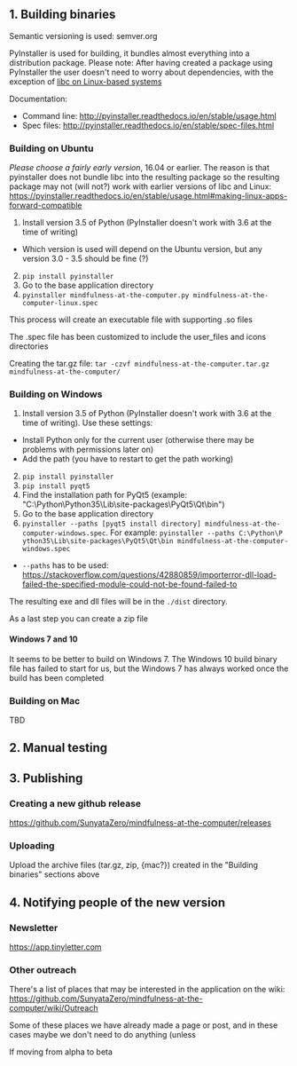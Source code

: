 


## 1. Building binaries

Semantic versioning is used: semver.org

PyInstaller is used for building, it bundles almost everything into a distribution package. Please note: After having created a package using PyInstaller the user doesn't need to worry about dependencies, with the exception of [libc on Linux-based systems](https://pyinstaller.readthedocs.io/en/stable/usage.html#making-linux-apps-forward-compatible)

Documentation:
* Command line: http://pyinstaller.readthedocs.io/en/stable/usage.html
* Spec files: http://pyinstaller.readthedocs.io/en/stable/spec-files.html


### Building on Ubuntu

*Please choose a fairly early version*, 16.04 or earlier. The reason is that pyinstaller does not bundle libc into the resulting package so the resulting package may not (will not?) work with earlier versions of libc and Linux:
https://pyinstaller.readthedocs.io/en/stable/usage.html#making-linux-apps-forward-compatible

1. Install version 3.5 of Python (PyInstaller doesn't work with 3.6 at the time of writing)
  * Which version is used will depend on the Ubuntu version, but any version 3.0 - 3.5 should be fine (?)
2. `pip install pyinstaller`
3. Go to the base application directory
4. `pyinstaller mindfulness-at-the-computer.py mindfulness-at-the-computer-linux.spec`

This process will create an executable file with supporting .so files

The .spec file has been customized to include the user_files and icons directories

Creating the tar.gz file: `tar -czvf mindfulness-at-the-computer.tar.gz mindfulness-at-the-computer/`

### Building on Windows

1. Install version 3.5 of Python (PyInstaller doesn't work with 3.6 at the time of writing). Use these settings:
  * Install Python only for the current user (otherwise there may be problems with permissions later on)
  * Add the path (you have to restart to get the path working)
2. `pip install pyinstaller`
3. `pip install pyqt5`
4. Find the installation path for PyQt5 (example: "C:\Python\Python35\Lib\site-packages\PyQt5\Qt\bin")
5. Go to the base application directory
6. `pyinstaller --paths [pyqt5 install directory] mindfulness-at-the-computer-windows.spec`. For example: `pyinstaller --paths C:\Python\P ython35\Lib\site-packages\PyQt5\Qt\bin mindfulness-at-the-computer-windows.spec`
  * `--paths` has to be used: https://stackoverflow.com/questions/42880859/importerror-dll-load-failed-the-specified-module-could-not-be-found-failed-to

The resulting exe and dll files will be in the `./dist` directory.

As a last step you can create a zip file

#### Windows 7 and 10

It seems to be better to build on Windows 7. The Windows 10 build binary file has failed to start for us, but the Windows 7 has always worked once the build has been completed

### Building on Mac

TBD


## 2. Manual testing



## 3. Publishing

### Creating a new github release

https://github.com/SunyataZero/mindfulness-at-the-computer/releases

### Uploading

Upload the archive files (tar.gz, zip, {mac?}) created in the "Building binaries" sections above


## 4. Notifying people of the new version

### Newsletter

https://app.tinyletter.com

### Other outreach

There's a list of places that may be interested in the application on the wiki:
https://github.com/SunyataZero/mindfulness-at-the-computer/wiki/Outreach

Some of these places we have already made a page or post, and in these cases maybe we don't need to do anything (unless

If moving from alpha to beta

